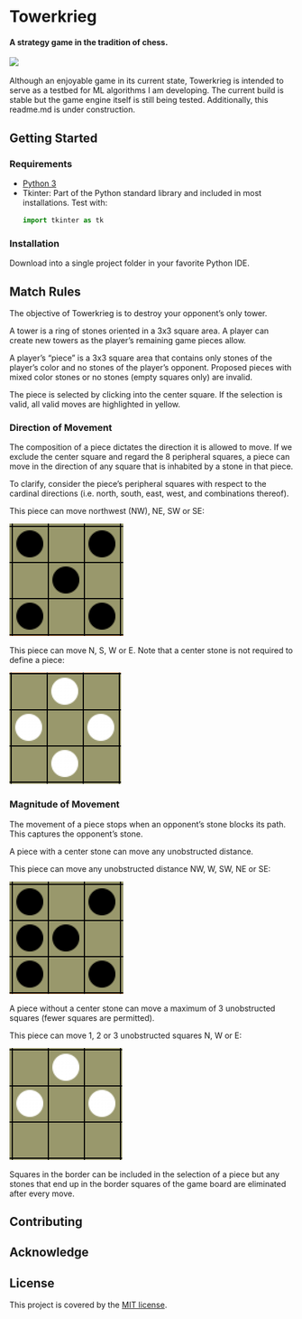 # Towerkrieg
#### A strategy game in the tradition of chess.

![](tkrieg_main_shot.gif)

Although an enjoyable game in its current state, Towerkrieg is intended to serve as a testbed for ML algorithms I am developing.
The current build is stable but the game engine itself is still being tested. Additionally, this readme.md is under construction.


## Getting Started
### Requirements
  * [Python 3](https://www.python.org/downloads/)
  * Tkinter: Part of the Python standard library and included in most installations. Test with:
    ```python
    import tkinter as tk
    ```
### Installation
Download into a single project folder in your favorite Python IDE.


## Match Rules
The objective of Towerkrieg is to destroy your opponent’s only tower. 

A tower is a ring of stones oriented in a 3x3 square area. A player can create new towers as the player’s remaining game pieces allow.

A player’s “piece” is a 3x3 square area that contains only stones of the player’s color and no stones of the player’s opponent. Proposed pieces with mixed color stones or no stones (empty squares only) are invalid. 

The piece is selected by clicking into the center square. If the selection is valid, all valid moves are highlighted in yellow.

### Direction of Movement

The composition of a piece dictates the direction it is allowed to move. If we exclude the center square and regard the 8 peripheral squares, a piece can move in the direction of any square that is inhabited by a stone in that piece. 

To clarify, consider the piece’s peripheral squares with respect to the cardinal directions (i.e. north, south, east, west, and combinations thereof).

This piece can move northwest (NW), NE, SW or SE:

![](towerkrieg_images/demo_piece_1.png)

This piece can move N, S, W or E. Note that a center stone is not required to define a piece:

![](towerkrieg_images/demo_piece_2.png)

### Magnitude of Movement

The movement of a piece stops when an opponent’s stone blocks its path. This captures the opponent’s stone.

A piece with a center stone can move any unobstructed distance.

This piece can move any unobstructed distance NW, W, SW, NE or SE:

![](towerkrieg_images/demo_piece_3.png)

A piece without a center stone can move a maximum of 3 unobstructed squares (fewer squares are permitted).

This piece can move 1, 2 or 3 unobstructed squares N, W or E:

![](towerkrieg_images/demo_piece_4.png)

Squares in the border can be included in the selection of a piece but any stones that end up in the border squares of the game board are eliminated after every move.


## Contributing


## Acknowledge


## License
This project is covered by the [MIT license](https://mit-license.org).
